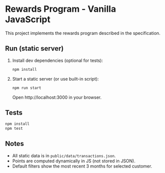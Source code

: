 
# Rewards Program - Vanilla JavaScript

This project implements the rewards program described in the specification.

## Run (static server)
1. Install dev dependencies (optional for tests):
   ```bash
   npm install
   ```
2. Start a static server (or use built-in script):
   ```bash
   npm run start
   ```
   Open http://localhost:3000 in your browser.

## Tests
```bash
npm install
npm test
```

## Notes
- All static data is in `public/data/transactions.json`.
- Points are computed dynamically in JS (not stored in JSON).
- Default filters show the most recent 3 months for selected customer.
